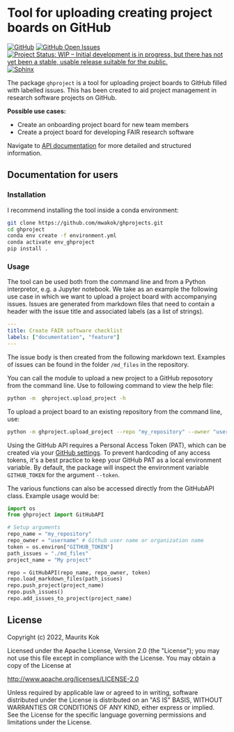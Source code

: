 # Tool for uploading creating project boards on GitHub

[![GitHub](https://img.shields.io/github/license/mwakok/ghproject)](https://github.com/mwakok/ghproject/blob/master/LICENSE)
[![GitHub Open Issues](https://img.shields.io/github/issues/mwakok/ghproject.svg)](https://github.com/mwakok/ghprojectfindpeaks/issues)
[![Project Status: WIP – Initial development is in progress, but there has not yet been a stable, usable release suitable for the public.](https://www.repostatus.org/badges/latest/wip.svg)](https://www.repostatus.org/#wip)
[![Sphinx](https://img.shields.io/badge/Sphinx-Docs-Green)](https://mwakok.github.io/ghproject/)

The package `ghproject` is a tool for uploading project boards to GitHub filled with labelled issues. This has been created to aid project management in research software projects on GitHub. 

**Possible use cases:**
* Create an onboarding project board for new team members
* Create a project board for developing FAIR research software


Navigate to [API documentation](https://mwakok.github.io/ghproject/) for more detailed and structured information.

## Documentation for users

### Installation

I recommend installing the tool inside a conda environment:

```bash
git clone https://github.com/mwakok/ghprojects.git
cd ghproject
conda env create -f environment.yml
conda activate env_ghproject
pip install .
```

### Usage

The tool can be used both from the command line and from a Python interpretor, e.g. a Jupyter notebook. We take as an example the following use case in which we want to upload a project board with accompanying issues. Issues are generated from markdown files that need to contain a header with the issue title and associated labels (as a list of strings). 

```yml
---
title: Create FAIR software checklist
labels: ["documentation", "feature"]
---
```

The issue body is then created from the following markdown text. Examples of issues can be found in the folder `/md_files` in the repository.

You can call the module to upload a new project to a GitHub reposotory from the command line. Use to following command to view the help file:

```bash
python -m  ghproject.upload_project -h
```

To upload a project board to an existing repository from the command line, use:

```bash
python -m ghproject.upload_project --repo "my_repository" --owner "username" --path "./md_files" --project "My project" --columns ["Backlog", "To do", "In progress", "Done"]
```

Using the GitHub API requires a Personal Access Token (PAT), which can be created via your [GitHub settings](https://docs.github.com/en/authentication/keeping-your-account-and-data-secure/creating-a-personal-access-token). To prevent hardcoding of any access tokens, it's a best practice to keep your GitHub PAT as a local environment variable. By default, the package will inspect the environment variable `GITHUB_TOKEN` for the argument `--token`.

The various functions can also be accessed directly from the GitHubAPI class. Example usage would be:

```python
import os
from ghproject import GitHubAPI

# Setup arguments
repo_name = "my_repository"
repo_owner = "username" # Github user name or organization name
token = os.environ["GITHUB_TOKEN"]
path_issues = "./md_files"
project_name = "My project"

repo = GitHubAPI(repo_name, repo_owner, token)
repo.load_markdown_files(path_issues)
repo.push_project(project_name)
repo.push_issues()
repo.add_issues_to_project(project_name)
```


## License

Copyright (c) 2022, Maurits Kok

Licensed under the Apache License, Version 2.0 (the "License");
you may not use this file except in compliance with the License.
You may obtain a copy of the License at

http://www.apache.org/licenses/LICENSE-2.0

Unless required by applicable law or agreed to in writing, software
distributed under the License is distributed on an "AS IS" BASIS,
WITHOUT WARRANTIES OR CONDITIONS OF ANY KIND, either express or implied.
See the License for the specific language governing permissions and
limitations under the License.
